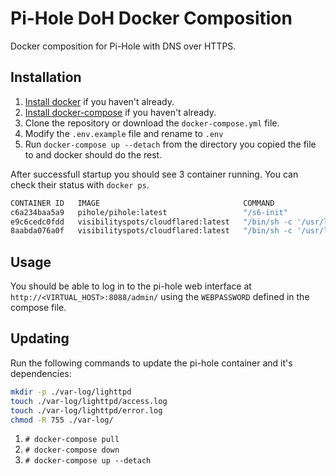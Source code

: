 # Pi-Hole DoH Docker Composition

Docker composition for Pi-Hole with DNS over HTTPS.

## Installation

1. [Install docker](https://www.docker.com/get-started) if you haven't already.
1. [Install docker-compose](https://docs.docker.com/compose/install/) if you haven't already.
1. Clone the repository or download the `docker-compose.yml` file.
1. Modify the `.env.example` file and rename to `.env`
1. Run `docker-compose up --detach` from the directory you copied the file to and docker should do the rest.

After successfull startup you should see 3 container running. You can check their status with `docker ps`.

```zsh
CONTAINER ID   IMAGE                                COMMAND                  CREATED        STATUS                  PORTS                                                                                                                                            NAMES
c6a234baa5a9   pihole/pihole:latest                 "/s6-init"               22 hours ago   Up 22 hours (healthy)   0.0.0.0:53->53/udp, :::53->53/udp, 0.0.0.0:53->53/tcp, 0.0.0.0:67->67/udp, :::53->53/tcp, :::67->67/udp, 0.0.0.0:8088->80/tcp, :::8088->80/tcp   pihole
e9c6cedc0fdd   visibilityspots/cloudflared:latest   "/bin/sh -c '/usr/lo…"   22 hours ago   Up 22 hours (healthy)                                                                                                                                                    googleflared
8aabda076a0f   visibilityspots/cloudflared:latest   "/bin/sh -c '/usr/lo…"   22 hours ago   Up 22 hours (healthy)                                                                                                                                                    cloudflared
```

## Usage

You should be able to log in to the pi-hole web interface at `http://<VIRTUAL_HOST>:8088/admin/` using the `WEBPASSWORD` defined in the compose file.

## Updating

Run the following commands to update the pi-hole container and it's dependencies:
```bash
mkdir -p ./var-log/lighttpd
touch ./var-log/lighttpd/access.log
touch ./var-log/lighttpd/error.log
chmod -R 755 ./var-log/

```
1. `# docker-compose pull`
1. `# docker-compose down`
1. `# docker-compose up --detach`
